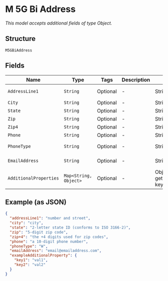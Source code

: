 
# M 5G Bi Address

*This model accepts additional fields of type Object.*

## Structure

`M5GBiAddress`

## Fields

| Name | Type | Tags | Description | Getter | Setter |
|  --- | --- | --- | --- | --- | --- |
| `AddressLine1` | `String` | Optional | - | String getAddressLine1() | setAddressLine1(String addressLine1) |
| `City` | `String` | Optional | - | String getCity() | setCity(String city) |
| `State` | `String` | Optional | - | String getState() | setState(String state) |
| `Zip` | `String` | Optional | - | String getZip() | setZip(String zip) |
| `Zip4` | `String` | Optional | - | String getZip4() | setZip4(String zip4) |
| `Phone` | `String` | Optional | - | String getPhone() | setPhone(String phone) |
| `PhoneType` | `String` | Optional | - | String getPhoneType() | setPhoneType(String phoneType) |
| `EmailAddress` | `String` | Optional | - | String getEmailAddress() | setEmailAddress(String emailAddress) |
| `AdditionalProperties` | `Map<String, Object>` | Optional | - | Object getAdditionalProperty(String key) | additionalProperty(String key, Object value) |

## Example (as JSON)

```json
{
  "addressLine1": "number and street",
  "city": "city",
  "state": "2-letter state ID (conforms to ISO 3166-2)",
  "zip": "5-digit zip code",
  "zip+4": "the +4 digits used for zip codes",
  "phone": "a 10-digit phone number",
  "phoneType": "W",
  "emailAddress": "email@emailaddress.com",
  "exampleAdditionalProperty": {
    "key1": "val1",
    "key2": "val2"
  }
}
```

